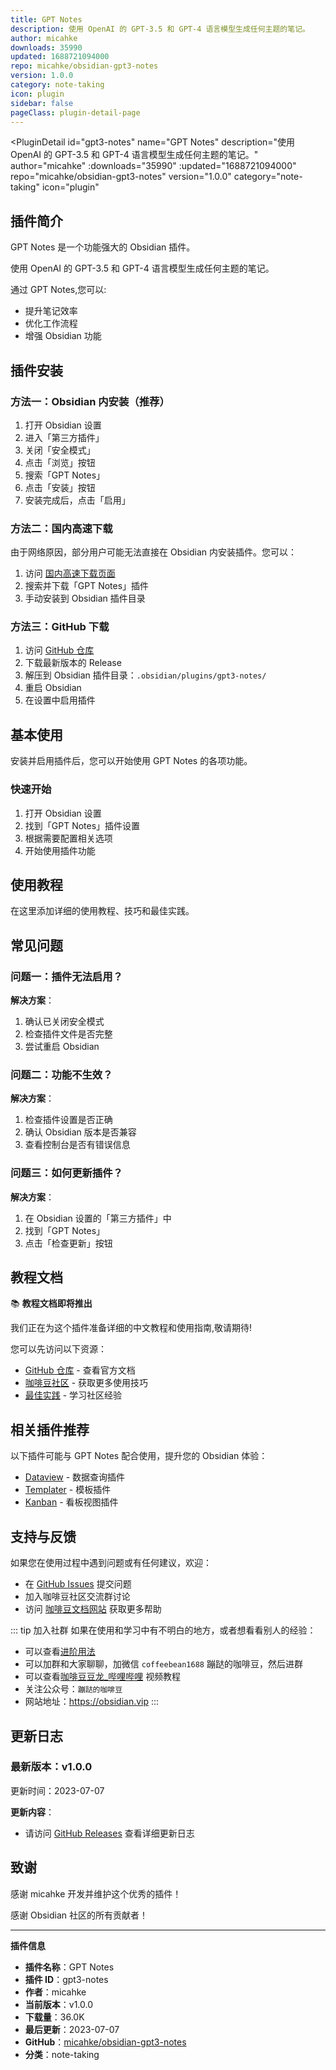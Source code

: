 ```yaml
---
title: GPT Notes
description: 使用 OpenAI 的 GPT-3.5 和 GPT-4 语言模型生成任何主题的笔记。
author: micahke
downloads: 35990
updated: 1688721094000
repo: micahke/obsidian-gpt3-notes
version: 1.0.0
category: note-taking
icon: plugin
sidebar: false
pageClass: plugin-detail-page
---
```


<PluginDetail
  id="gpt3-notes"
  name="GPT Notes"
  description="使用 OpenAI 的 GPT-3.5 和 GPT-4 语言模型生成任何主题的笔记。"
  author="micahke"
  :downloads="35990"
  :updated="1688721094000"
  repo="micahke/obsidian-gpt3-notes"
  version="1.0.0"
  category="note-taking"
  icon="plugin"
>

<!-- AUTO_GENERATED_START -->
## 插件简介

GPT Notes 是一个功能强大的 Obsidian 插件。

使用 OpenAI 的 GPT-3.5 和 GPT-4 语言模型生成任何主题的笔记。

通过 GPT Notes,您可以:

- 提升笔记效率
- 优化工作流程
- 增强 Obsidian 功能

<!-- AUTO_GENERATED_END -->

<!-- AUTO_GENERATED_START -->
## 插件安装

### 方法一：Obsidian 内安装（推荐）

1. 打开 Obsidian 设置
2. 进入「第三方插件」
3. 关闭「安全模式」
4. 点击「浏览」按钮
5. 搜索「GPT Notes」
6. 点击「安装」按钮
7. 安装完成后，点击「启用」

### 方法二：国内高速下载

由于网络原因，部分用户可能无法直接在 Obsidian 内安装插件。您可以：

1. 访问 [国内高速下载页面](/zh/documentation/obsidian-plugins-download.html)
2. 搜索并下载「GPT Notes」插件
3. 手动安装到 Obsidian 插件目录

### 方法三：GitHub 下载

1. 访问 [GitHub 仓库](https://github.com/micahke/obsidian-gpt3-notes)
2. 下载最新版本的 Release
3. 解压到 Obsidian 插件目录：`.obsidian/plugins/gpt3-notes/`
4. 重启 Obsidian
5. 在设置中启用插件

## 基本使用

安装并启用插件后，您可以开始使用 GPT Notes 的各项功能。

### 快速开始

1. 打开 Obsidian 设置
2. 找到「GPT Notes」插件设置
3. 根据需要配置相关选项
4. 开始使用插件功能

<!-- AUTO_GENERATED_END -->

<!-- CUSTOM_CONTENT_START:tutorial -->
## 使用教程

在这里添加详细的使用教程、技巧和最佳实践。

<!-- CUSTOM_CONTENT_END:tutorial -->

<!-- SHARED_CONTENT_START -->
## 常见问题

### 问题一：插件无法启用？

**解决方案**：
1. 确认已关闭安全模式
2. 检查插件文件是否完整
3. 尝试重启 Obsidian

### 问题二：功能不生效？

**解决方案**：
1. 检查插件设置是否正确
2. 确认 Obsidian 版本是否兼容
3. 查看控制台是否有错误信息

### 问题三：如何更新插件？

**解决方案**：
1. 在 Obsidian 设置的「第三方插件」中
2. 找到「GPT Notes」
3. 点击「检查更新」按钮

## 教程文档

📚 **教程文档即将推出**

我们正在为这个插件准备详细的中文教程和使用指南,敬请期待!

您可以先访问以下资源：
- [GitHub 仓库](https://github.com/micahke/obsidian-gpt3-notes) - 查看官方文档
- [咖啡豆社区](/zh/bases/) - 获取更多使用技巧
- [最佳实践](/zh/best-practices/) - 学习社区经验

## 相关插件推荐

以下插件可能与 GPT Notes 配合使用，提升您的 Obsidian 体验：

- [Dataview](/zh/plugins/dataview.html) - 数据查询插件
- [Templater](/zh/plugins/templater-obsidian.html) - 模板插件
- [Kanban](/zh/plugins/obsidian-kanban.html) - 看板视图插件

## 支持与反馈

如果您在使用过程中遇到问题或有任何建议，欢迎：

- 在 [GitHub Issues](https://github.com/micahke/obsidian-gpt3-notes/issues) 提交问题
- 加入咖啡豆社区交流群讨论
- 访问 [咖啡豆文档网站](https://obsidian.vip) 获取更多帮助

::: tip 加入社群
如果在使用和学习中有不明白的地方，或者想看看别人的经验：
- 可以查看[进阶用法](/zh/advanced)
- 可以加群和大家聊聊，加微信 `coffeebean1688` 蹦跶的咖啡豆，然后进群
- 可以查看[咖啡豆豆龙_哔哩哔哩](https://space.bilibili.com/618777356) 视频教程
- 关注公众号：`蹦跶的咖啡豆`
- 网站地址：https://obsidian.vip
:::
<!-- SHARED_CONTENT_END -->

<!-- AUTO_GENERATED_START -->
## 更新日志

### 最新版本：v1.0.0

更新时间：2023-07-07

**更新内容**：
- 请访问 [GitHub Releases](https://github.com/micahke/obsidian-gpt3-notes/releases) 查看详细更新日志

## 致谢

感谢 micahke 开发并维护这个优秀的插件！

感谢 Obsidian 社区的所有贡献者！

---

**插件信息**
- **插件名称**：GPT Notes
- **插件 ID**：gpt3-notes
- **作者**：micahke
- **当前版本**：v1.0.0
- **下载量**：36.0K
- **最后更新**：2023-07-07
- **GitHub**：[micahke/obsidian-gpt3-notes](https://github.com/micahke/obsidian-gpt3-notes)
- **分类**：note-taking
<!-- AUTO_GENERATED_END -->

</PluginDetail>

